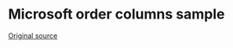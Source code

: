 ﻿# Microsoft order columns sample

[Original source](https://github.com/dotnet/EntityFramework.Docs/blob/main/samples/core/Miscellaneous/NewInEFCore6/ColumnOrderSample.cs)

